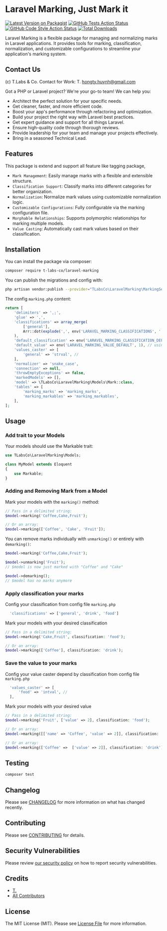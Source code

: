 # Laravel Marking, Just Mark it

[![Latest Version on Packagist](https://img.shields.io/packagist/v/t-labs-co/laravel-marking.svg?style=flat-square)](https://packagist.org/packages/t-labs-co/laravel-marking)
[![GitHub Tests Action Status](https://img.shields.io/github/actions/workflow/status/t-labs-co/laravel-marking/run-tests.yml?branch=main&label=tests&style=flat-square)](https://github.com/t-labs-co/laravel-marking/actions?query=workflow%3Arun-tests+branch%3Amain)
[![GitHub Code Style Action Status](https://img.shields.io/github/actions/workflow/status/t-labs-co/laravel-marking/fix-php-code-style-issues.yml?branch=main&label=code%20style&style=flat-square)](https://github.com/t-labs-co/laravel-marking/actions?query=workflow%3A"Fix+PHP+code+style+issues"+branch%3Amain)
[![Total Downloads](https://img.shields.io/packagist/dt/t-labs-co/laravel-marking.svg?style=flat-square)](https://packagist.org/packages/t-labs-co/laravel-marking)

Laravel Marking is a flexible package for managing and normalizing marks in Laravel applications. It provides tools for marking, classification, normalization, and customizable configurations to streamline your application's marking system.

## Contact Us

(c) T.Labs & Co.
Contact for Work: T. <hongty.huynh@gmail.com>

Got a PHP or Laravel project? We're your go-to team! We can help you:
   - Architect the perfect solution for your specific needs.
   - Get cleaner, faster, and more efficient code.
   - Boost your app's performance through refactoring and optimization.
   - Build your project the right way with Laravel best practices.
   - Get expert guidance and support for all things Laravel.
   - Ensure high-quality code through thorough reviews.
   - Provide leadership for your team and manage your projects effectively.
   - Bring in a seasoned Technical Lead.

## Features

This package is extend and support all feature like tagging package, 

- `Mark Management`: Easily manage marks with a flexible and extensible structure.
- `Classification Support`: Classify marks into different categories for better organization.
- `Normalization`: Normalize mark values using customizable normalization logic.
- `Customizable Configurations`: Fully configurable via the marking configuration file.
- `Morphable Relationships`: Supports polymorphic relationships for marking multiple models.
- `Value Casting`: Automatically cast mark values based on their classification.

## Installation

You can install the package via composer:

```bash
composer require t-labs-co/laravel-marking
```

You can publish the migrations and config with:

```bash
php artisan vendor:publish --provider="TLabsCo\LaravelMarking\MarkingServiceProvider"
```

The config `marking.php` content:

```php
return [
    'delimiters' => ',;',
    'glue' => ',',
    'classifications' => array_merge(
        ['general'],
        Arr::dot(explode(',', env('LARAVEL_MARKING_CLASSIFICATIONS', '')))
    ),
    'default_classification' => env('LARAVEL_MARKING_CLASSIFICATION_DEFAULT', 'general'),
    'default_value' => env('LARAVEL_MARKING_VALUE_DEFAULT', 1), // using to count or sum point
    'values_caster' => [
        'general' => 'strval', //
    ],
    'normalizer' => 'snake_case',
    'connection' => null,
    'throwEmptyExceptions' => false,
    'markedModels' => [],
    'model' => \TLabsCo\LaravelMarking\Models\Mark::class,
    'tables' => [
        'marking_marks' => 'marking_marks',
        'marking_markables' => 'marking_markables',
    ],
];
```

## Usage

### Add trait to your Models

Your models should use the Markable trait:

```php
use TLabsCo\LaravelMarking\Models;

class MyModel extends Eloquent
{
    use Markable;
}
```

### Adding and Removing Mark from a Model

Mark your models with the `marking()` method:

```php
// Pass in a delimited string:
$model->marking('Coffee,Cake,Fruit');

// Or an array:
$model->marking(['Coffee', 'Cake', 'Fruit']);
```

You can remove marks individually with `unmarking()` or entirely with `demarking()`:

```php
$model->marking('Coffee,Cake,Fruit');

$model->unmarking('Fruit');
// $model is now just marked with "Coffee" and "Cake"

$model->demarking();
// $model has no marks anymore
```

### Apply classification your marks

Config your classification from config file `marking.php`

```php
  'classifications' => ['general', 'drink', 'food']
```

Mark your models with your desired classification

```php
// Pass in a delimited string:
$model->marking('Cake,Fruit', classification: 'food');

// Or an array:
$model->marking(['Coffee'], classification: 'drink');
```

### Save the value to your marks

Config your value caster depend by classification from config file `marking.php`

```php
  'values_caster' => [
      'food' => 'intval', //
  ],
```

Mark your models with your desired value

```php
// Pass in a delimited string:
$model->marking('Fruit', ['value' => 2], classification: 'food');

// Or an array:
$model->marking([['name' => 'Coffee', 'value' => 2]], classification: 'drink');

// Or an array:
$model->marking(['Coffee' =>  ['value' => 2]], classification: 'drink');
```


## Testing

```bash
composer test
```

## Changelog

Please see [CHANGELOG](CHANGELOG.md) for more information on what has changed recently.

## Contributing

Please see [CONTRIBUTING](CONTRIBUTING.md) for details.

## Security Vulnerabilities

Please review [our security policy](../../security/policy) on how to report security vulnerabilities.

## Credits

- [T.](https://github.com/ty-huynh)
- [All Contributors](../../contributors)

## License

The MIT License (MIT). Please see [License File](LICENSE.md) for more information.
